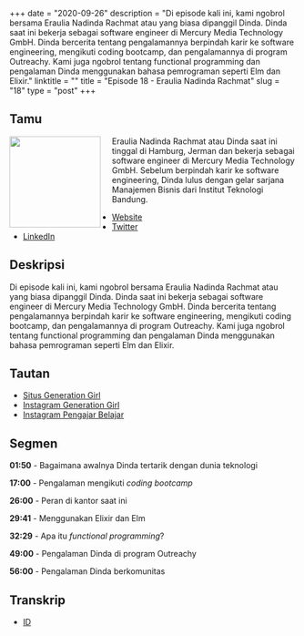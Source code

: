 +++
date = "2020-09-26"
description = "Di episode kali ini, kami ngobrol bersama Eraulia Nadinda Rachmat atau yang biasa dipanggil Dinda. Dinda saat ini bekerja sebagai software engineer di Mercury Media Technology GmbH. Dinda bercerita tentang pengalamannya berpindah karir ke software engineering, mengikuti coding bootcamp, dan pengalamannya di program Outreachy. Kami juga ngobrol tentang functional programming dan pengalaman Dinda menggunakan bahasa pemrograman seperti Elm dan Elixir."
linktitle = ""
title = "Episode 18 - Eraulia Nadinda Rachmat"
slug = "18"
type = "post"
+++

## Tamu

<img style="float: left; width: 160px; margin-right: 20px;" src="/img/ep18.jpg">

Eraulia Nadinda Rachmat atau Dinda saat ini tinggal di Hamburg, Jerman dan bekerja sebagai software engineer di Mercury Media Technology GmbH. Sebelum berpindah karir ke software engineering, Dinda lulus dengan gelar sarjana Manajemen Bisnis dari Institut Teknologi Bandung.

- [Website](https://nadinda.dev/)
- [Twitter](https://twitter.com/nadindadev)
- [LinkedIn](https://www.linkedin.com/in/eraulianr/)

## Deskripsi

Di episode kali ini, kami ngobrol bersama Eraulia Nadinda Rachmat atau yang biasa dipanggil Dinda. Dinda saat ini bekerja sebagai software engineer di Mercury Media Technology GmbH. Dinda bercerita tentang pengalamannya berpindah karir ke software engineering, mengikuti coding bootcamp, dan pengalamannya di program Outreachy. Kami juga ngobrol tentang functional programming dan pengalaman Dinda menggunakan bahasa pemrograman seperti Elm dan Elixir.

<div class="audioplayer">
    <audio>
        <source src="https://anchor.fm/s/9cae1b8/podcast/play/19008344/https%3A%2F%2Fd3ctxlq1ktw2nl.cloudfront.net%2Fstaging%2F2020-8-3%2Fe9da8aca-c072-9f20-6f2c-4b093dfbe468.mp3" rel="preload" as="audio">
    </audio>
</div>

## Tautan

- [Situs Generation Girl](https://www.generationgirl.org/)
- [Instagram Generation Girl](https://instagram.com/generationgirl.id/)
- [Instagram Pengajar Belajar](https://instagram.com/pengajarbelajar.id/)

## Segmen

**01:50** - Bagaimana awalnya Dinda tertarik dengan dunia teknologi

**17:00** - Pengalaman mengikuti _coding bootcamp_

**26:00** - Peran di kantor saat ini

**29:41** - Menggunakan Elixir dan Elm

**32:29** - Apa itu _functional programming_?

**49:00** - Pengalaman Dinda di program Outreachy

**56:00** - Pengalaman Dinda berkomunitas

## Transkrip

- [ID](transcript)

